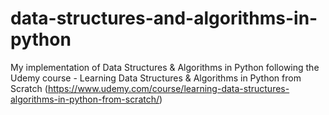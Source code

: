 # data-structures-and-algorithms-in-python
My implementation of Data Structures &amp; Algorithms in Python following the Udemy course - Learning Data Structures &amp; Algorithms in Python from Scratch (https://www.udemy.com/course/learning-data-structures-algorithms-in-python-from-scratch/)
